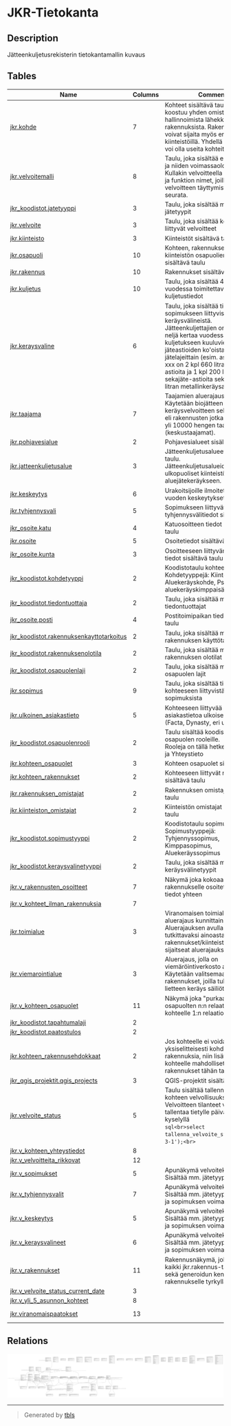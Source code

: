 # JKR-Tietokanta

## Description

Jätteenkuljetusrekisterin tietokantamallin kuvaus

## Tables

| Name | Columns | Comment | Type |
| ---- | ------- | ------- | ---- |
| [jkr.kohde](jkr.kohde.md) | 7 | Kohteet sisältävä taulu. Kohde koostuu yhden omistajan hallinnoimista lähekkäisistä rakennuksista. Rakennukset voivat sijaita myös eri kiinteistöillä. Yhdellä kiinteistöllä voi olla useita kohteita. | BASE TABLE |
| [jkr.velvoitemalli](jkr.velvoitemalli.md) | 8 | Taulu, joka sisältää eri velvoitteet, ja niiden voimassaoloajan. Kullakin velvoitteella on näkymän ja funktion nimet, joilla velvoitteen täyttymistä voidaan seurata. | BASE TABLE |
| [jkr_koodistot.jatetyyppi](jkr_koodistot.jatetyyppi.md) | 3 | Taulu, joka sisältää mahdolliset jätetyypit | BASE TABLE |
| [jkr.velvoite](jkr.velvoite.md) | 3 | Taulu, joka sisältää kohteeseen liittyvät velvoitteet | BASE TABLE |
| [jkr.kiinteisto](jkr.kiinteisto.md) | 3 | Kiinteistöt sisältävä taulu | BASE TABLE |
| [jkr.osapuoli](jkr.osapuoli.md) | 10 | Kohteen, rakennuksen ja kiinteistön osapuolien tiedot sisältävä taulu | BASE TABLE |
| [jkr.rakennus](jkr.rakennus.md) | 10 | Rakennukset sisältävä taulu | BASE TABLE |
| [jkr.kuljetus](jkr.kuljetus.md) | 10 | Taulu, joka sisältää 4 kertaa vuodessa toimitettavat kuljetustiedot | BASE TABLE |
| [jkr.keraysvaline](jkr.keraysvaline.md) | 6 | Taulu, joka sisältää tiedot sopimukseen liittyvistä keräysvälineistä. Jätteenkuljettajien on toimitettava neljä kertaa vuodessa tiedot kuljetukseen kuuluvien jäteastioiden ko'oista ja määristä jätelajeittain (esim. asiakkaalla xxx on 2 kpl 660 litran sekajäte-astioita ja 1 kpl 200 litran sekajäte-astioita sekä 1 kpl 200 litran metallinkeräysastioita) | BASE TABLE |
| [jkr.taajama](jkr.taajama.md) | 7 | Taajamien aluerajaus.<br>Käytetään biojätteen keräysvelvoitteen selvittämiseen, eli rakennusten jotka sijaitsevat yli 10000 hengen taajamissa (keskustaajamat). | BASE TABLE |
| [jkr.pohjavesialue](jkr.pohjavesialue.md) | 2 | Pohjavesialueet sisältävä taulu | BASE TABLE |
| [jkr.jatteenkuljetusalue](jkr.jatteenkuljetusalue.md) | 3 | Jätteenkuljetusalueet sisältävä taulu.<br>Jätteenkuljetusalueiden ulkopuoliset kiinteistöt liittyvät aluejätekeräykseen. | BASE TABLE |
| [jkr.keskeytys](jkr.keskeytys.md) | 6 | Urakoitsijoille ilmoitetut alle vuoden keskeytykset. | BASE TABLE |
| [jkr.tyhjennysvali](jkr.tyhjennysvali.md) | 5 | Sopimukseen liittyvät tyhjennysvälitiedot sisältävä taulu | BASE TABLE |
| [jkr_osoite.katu](jkr_osoite.katu.md) | 4 | Katuosoitteen tiedot sisältävä taulu | BASE TABLE |
| [jkr.osoite](jkr.osoite.md) | 5 | Osoitetiedot sisältävä taulu | BASE TABLE |
| [jkr_osoite.kunta](jkr_osoite.kunta.md) | 3 | Osoitteeseen liittyvän kunnan tiedot sisältävä taulu | BASE TABLE |
| [jkr_koodistot.kohdetyyppi](jkr_koodistot.kohdetyyppi.md) | 2 | Koodistotaulu kohteen tyypille.<br>Kohdetyyppejä: Kiinteistö, Aluekeräyskohde, Pseudo aluekeräyskimppaisäntä | BASE TABLE |
| [jkr_koodistot.tiedontuottaja](jkr_koodistot.tiedontuottaja.md) | 2 | Taulu, joka sisältää mahdolliset tiedontuottajat | BASE TABLE |
| [jkr_osoite.posti](jkr_osoite.posti.md) | 4 | Postitoimipaikan tiedot sisältävä taulu | BASE TABLE |
| [jkr_koodistot.rakennuksenkayttotarkoitus](jkr_koodistot.rakennuksenkayttotarkoitus.md) | 2 | Taulu, joka sisältää mahdolliset rakennuksen käyttötarkoitukset | BASE TABLE |
| [jkr_koodistot.rakennuksenolotila](jkr_koodistot.rakennuksenolotila.md) | 2 | Taulu, joka sisältää mahdolliset rakennuksen olotilat | BASE TABLE |
| [jkr_koodistot.osapuolenlaji](jkr_koodistot.osapuolenlaji.md) | 2 | Taulu, joka sisältää mahdolliset osapuolen lajit | BASE TABLE |
| [jkr.sopimus](jkr.sopimus.md) | 9 | Taulu, joka sisältää tiedot kohteeseen liittyvistä sopimuksista | BASE TABLE |
| [jkr.ulkoinen_asiakastieto](jkr.ulkoinen_asiakastieto.md) | 5 | Kohteeseen liittyvää asiakastietoa ulkoisesta lähteestä (Facta, Dynasty, eri urakoitsijat). | BASE TABLE |
| [jkr_koodistot.osapuolenrooli](jkr_koodistot.osapuolenrooli.md) | 2 | Taulu sisältää koodiston kohteen osapuolen rooleille.<br>Rooleja on tällä hetkellä Asiakas ja Yhteystieto | BASE TABLE |
| [jkr.kohteen_osapuolet](jkr.kohteen_osapuolet.md) | 3 | Kohteen osapuolet sisältävä taulu | BASE TABLE |
| [jkr.kohteen_rakennukset](jkr.kohteen_rakennukset.md) | 2 | Kohteeseen liittyvät rakennukset sisältävä taulu | BASE TABLE |
| [jkr.rakennuksen_omistajat](jkr.rakennuksen_omistajat.md) | 2 | Rakennuksen omistajat sisältävä taulu | BASE TABLE |
| [jkr.kiinteiston_omistajat](jkr.kiinteiston_omistajat.md) | 2 | Kiinteistön omistajat sisältävä taulu | BASE TABLE |
| [jkr_koodistot.sopimustyyppi](jkr_koodistot.sopimustyyppi.md) | 2 | Koodistotaulu sopimustyypeille.<br>Sopimustyyppejä: Tyhjennyssopimus, Kimppasopimus, Aluekeräyssopimus | BASE TABLE |
| [jkr_koodistot.keraysvalinetyyppi](jkr_koodistot.keraysvalinetyyppi.md) | 2 | Taulu, joka sisältää mahdolliset keräysvälinetyypit | BASE TABLE |
| [jkr.v_rakennusten_osoitteet](jkr.v_rakennusten_osoitteet.md) | 7 | Näkymä joka kokoaa kullekin rakennukselle osoitetauluista tiedot yhteen | VIEW |
| [jkr.v_kohteet_ilman_rakennuksia](jkr.v_kohteet_ilman_rakennuksia.md) | 7 |  | VIEW |
| [jkr.toimialue](jkr.toimialue.md) | 3 | Viranomaisen toimialueen aluerajaus kunnittain.<br>Aluerajauksen avulla valitaan tutkittavaksi ainoastaan ne rakennukset/kiinteistöt, jotka sijaitseat aluerajauksen sisällä. | BASE TABLE |
| [jkr.viemarointialue](jkr.viemarointialue.md) | 3 | Aluerajaus, jolla on viemäröintiverkosto asennettu.<br>Käytetään valitsemaan ne rakennukset, joilla tulisi olla lietteen keräys säiliöt. | BASE TABLE |
| [jkr.v_kohteen_osapuolet](jkr.v_kohteen_osapuolet.md) | 11 | Näkymä joka "purkaa" kohteen osapuolten n:n relaation kullekin kohteelle 1:n relaatioksi. | VIEW |
| [jkr_koodistot.tapahtumalaji](jkr_koodistot.tapahtumalaji.md) | 2 |  | BASE TABLE |
| [jkr_koodistot.paatostulos](jkr_koodistot.paatostulos.md) | 2 |  | BASE TABLE |
| [jkr.kohteen_rakennusehdokkaat](jkr.kohteen_rakennusehdokkaat.md) | 2 | Jos kohteelle ei voida yksiselitteisesti kohdentaa rakennuksia, niin lisätään kohteelle mahdolliset rakennukset tähän tauluun. | BASE TABLE |
| [jkr_qgis_projektit.qgis_projects](jkr_qgis_projektit.qgis_projects.md) | 3 | QGIS-projektit sisältävä taulu | BASE TABLE |
| [jkr.velvoite_status](jkr.velvoite_status.md) | 5 | Taulu sisältää tallennetut tilanteet kohteen velvollisuuksille.<br>Velvoitteen tilanteet voidaan tallentaa tietylle päivämäärälle kyselyllä<br>```sql<br>select tallenna_velvoite_status('2020-3-1');<br>``` | BASE TABLE |
| [jkr.v_kohteen_yhteystiedot](jkr.v_kohteen_yhteystiedot.md) | 8 |  | VIEW |
| [jkr.v_velvoitteita_rikkovat](jkr.v_velvoitteita_rikkovat.md) | 12 |  | VIEW |
| [jkr.v_sopimukset](jkr.v_sopimukset.md) | 5 | Apunäkymä velvoitekyselyille. Sisältää mm. jätetyypin selitteen. | VIEW |
| [jkr.v_tyhjennysvalit](jkr.v_tyhjennysvalit.md) | 7 | Apunäkymä velvoitekyselyille. Sisältää mm. jätetyypin selitteen ja sopimuksen voimassaoloajan. | VIEW |
| [jkr.v_keskeytys](jkr.v_keskeytys.md) | 5 | Apunäkymä velvoitekyselyille. Sisältää mm. jätetyypin selitteen ja sopimuksen voimassaoloajan. | VIEW |
| [jkr.v_keraysvalineet](jkr.v_keraysvalineet.md) | 6 | Apunäkymä velvoitekyselyille. Sisältää mm. jätetyypin selitteen ja sopimuksen voimassaoloajan. | VIEW |
| [jkr.v_rakennukset](jkr.v_rakennukset.md) | 11 | Rakennusnäkymä, joka sisältää kaikki jkr.rakennus-taulun kentät sekä generoidun kentän onko rakennukselle tyrkyllä kohteita. | VIEW |
| [jkr.v_velvoite_status_current_date](jkr.v_velvoite_status_current_date.md) | 3 |  | VIEW |
| [jkr.v_yli_5_asunnon_kohteet](jkr.v_yli_5_asunnon_kohteet.md) | 8 |  | VIEW |
| [jkr.viranomaispaatokset](jkr.viranomaispaatokset.md) | 13 |  | MATERIALIZED VIEW |

## Relations

![er](schema.svg)

---

> Generated by [tbls](https://github.com/k1LoW/tbls)
